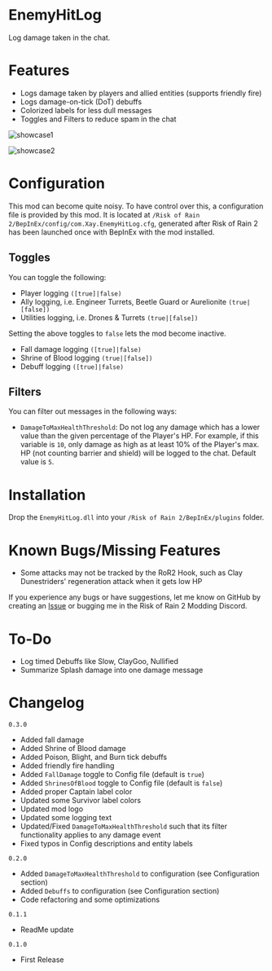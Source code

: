 # EnemyHitLog

Log damage taken in the chat.

# Features

- Logs damage taken by players and allied entities (supports friendly fire)
- Logs damage-on-tick (DoT) debuffs
- Colorized labels for less dull messages
- Toggles and Filters to reduce spam in the chat

![showcase1](https://i.imgur.com/qsieJix.png)

![showcase2](https://i.imgur.com/MMjDDNw.png)

# Configuration

This mod can become quite noisy. To have control over this, a configuration file is provided by this mod. It is located at `/Risk of Rain 2/BepInEx/config/com.Xay.EnemyHitLog.cfg`, generated after Risk of Rain 2 has been launched once with BepInEx with the mod installed. 

## Toggles

You can toggle the following:

- Player logging `([true]|false)`
- Ally logging, i.e. Engineer Turrets, Beetle Guard or Aurelionite `(true|[false])`
- Utilities logging, i.e. Drones & Turrets `(true|[false])`

Setting the above toggles to `false` lets the mod become inactive.

- Fall damage logging `([true]|false)`
- Shrine of Blood logging `(true|[false])`
- Debuff logging `([true]|false)`

## Filters

You can filter out messages in the following ways:

- `DamageToMaxHealthThreshold`: Do not log any damage which has a lower value than the given percentage of the Player's HP. For example, if this variable is `10`, only damage as high as at least 10% of the Player's max. HP (not counting barrier and shield) will be logged to the chat. Default value is `5`.

# Installation

Drop the `EnemyHitLog.dll` into your `/Risk of Rain 2/BepInEx/plugins` folder.

# Known Bugs/Missing Features

- Some attacks may not be tracked by the RoR2 Hook, such as Clay Dunestriders' regeneration attack when it gets low HP

If you experience any bugs or have suggestions, let me know on GitHub by creating an [Issue](https://github.com/xayfuu/EnemyHitLog/issues) or bugging me in the Risk of Rain 2 Modding Discord. 

# To-Do

- Log timed Debuffs like Slow, ClayGoo, Nullified
- Summarize Splash damage into one damage message

# Changelog

`0.3.0`

- Added fall damage
- Added Shrine of Blood damage
- Added Poison, Blight, and Burn tick debuffs
- Added friendly fire handling
- Added `FallDamage` toggle to Config file (default is `true`)
- Added `ShrinesOfBlood` toggle to Config file (default is `false`)
- Added proper Captain label color
- Updated some Survivor label colors
- Updated mod logo
- Updated some logging text
- Updated/Fixed `DamageToMaxHealthThreshold` such that its filter functionality applies to any damage event
- Fixed typos in Config descriptions and entity labels

`0.2.0`
- Added `DamageToMaxHealthThreshold` to configuration (see Configuration section)
- Added `Debuffs` to configuration (see Configuration section)
- Code refactoring and some optimizations

`0.1.1`
- ReadMe update

`0.1.0`
- First Release
